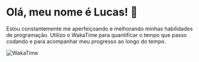 # Olá, meu nome é Lucas! 👋

Estou constantemente me aperfeiçoando e melhorando minhas habilidades de programação. Utilizo o WakaTime para quantificar o tempo que passo codando e para acompanhar meu progresso ao longo do tempo.




![WakaTime](https://wakatime.com/share/@81fc9f35-b379-434d-a227-cdf81b830a07/ff4abe82-5b5c-46eb-a7a6-c0f51d9d3f66.svg)
